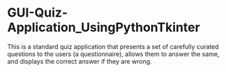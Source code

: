 # GUI-Quiz-Application_UsingPythonTkinter
This is a standard quiz application that presents a set of carefully curated questions to the users (a questionnaire), allows them to answer the same, and displays the correct answer if they are wrong.
